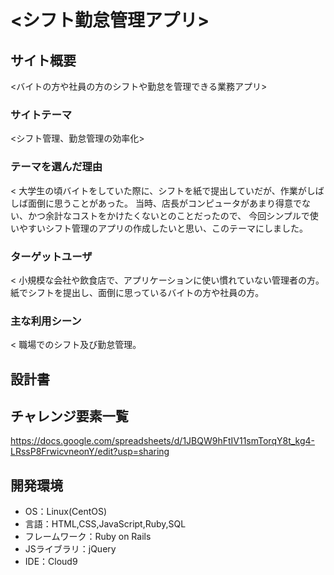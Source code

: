 # <シフト勤怠管理アプリ>

## サイト概要
<バイトの方や社員の方のシフトや勤怠を管理できる業務アプリ>

### サイトテーマ
<シフト管理、勤怠管理の効率化>

### テーマを選んだ理由
<
  大学生の頃バイトをしていた際に、シフトを紙で提出していだが、作業がしばしば面倒に思うことがあった。
  当時、店長がコンピュータがあまり得意でない、かつ余計なコストをかけたくないとのことだったので、
  今回シンプルで使いやすいシフト管理のアプリの作成したいと思い、このテーマにしました。
>

### ターゲットユーザ
<
  小規模な会社や飲食店で、アプリケーションに使い慣れていない管理者の方。
  紙でシフトを提出し、面倒に思っているバイトの方や社員の方。
>

### 主な利用シーン
<
  職場でのシフト及び勤怠管理。
>

## 設計書


## チャレンジ要素一覧
https://docs.google.com/spreadsheets/d/1JBQW9hFtIV11smTorqY8t_kg4-LRssP8FrwicvneonY/edit?usp=sharing

## 開発環境
- OS：Linux(CentOS)
- 言語：HTML,CSS,JavaScript,Ruby,SQL
- フレームワーク：Ruby on Rails
- JSライブラリ：jQuery
- IDE：Cloud9